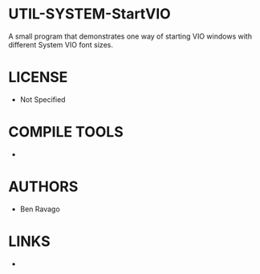 UTIL-SYSTEM-StartVIO
====================

A small program that demonstrates one way of starting VIO windows with different System VIO font sizes. 

LICENSE
===============
* Not Specified

COMPILE TOOLS
===============
* 

AUTHORS
===============
* Ben Ravago

LINKS
===============
* 
